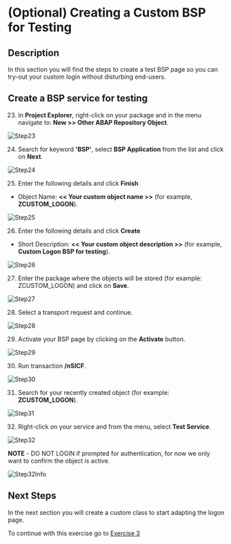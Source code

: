 # (Optional) Creating a Custom BSP for Testing

## Description

In this section you will find the steps to create a test BSP page so you can try-out your custom login without disturbing end-users.  

## Create a BSP service for testing

23. In **Project Explorer**, right-click on your package and in the menu navigate to: **New >> Other ABAP Repository Object**.

  ![Step23](images/step23.png)

24. Search for keyword **'BSP'**, select **BSP Application** from the list and click on **Next**.

  ![Step24](images/step24.png)

25. Enter the following details and click **Finish**

  * Object Name:  **<< Your custom object name >>** (for example, **ZCUSTOM_LOGON**).

  ![Step25](images/step25.png)

26. Enter the following details and click **Create**

  * Short Description:  **<< Your custom object description >>** (for example, **Custom Logon BSP for testing**).

  ![Step26](images/step26.png)

27. Enter the package where the objects will be stored (for example: ZCUSTOM_LOGON) and click on **Save**.

  ![Step27](images/step27.png)

28. Select a transport request and continue.

  ![Step28](images/step28.png)

29. Activate your BSP page by clicking on the **Activate** button.

  ![Step29](images/step29.png)

30. Run transaction **/nSICF**.

  ![Step30](images/step30.png)

31. Search for your recently created object (for example: **ZCUSTOM_LOGON**).

  ![Step31](images/step31.png)

32. Right-click on your service and from the menu, select **Test Service**.

  ![Step32](images/step32.png)

  **NOTE** - DO NOT LOGIN if prompted for authentication, for now we only want to confirm the object is active.

  ![Step32Info](images/step32_info.png)

## Next Steps
In the next section you will create a custom class to start adapting the logon page.

To continue with this exercise go to [Exercise 3](../ex_3)

